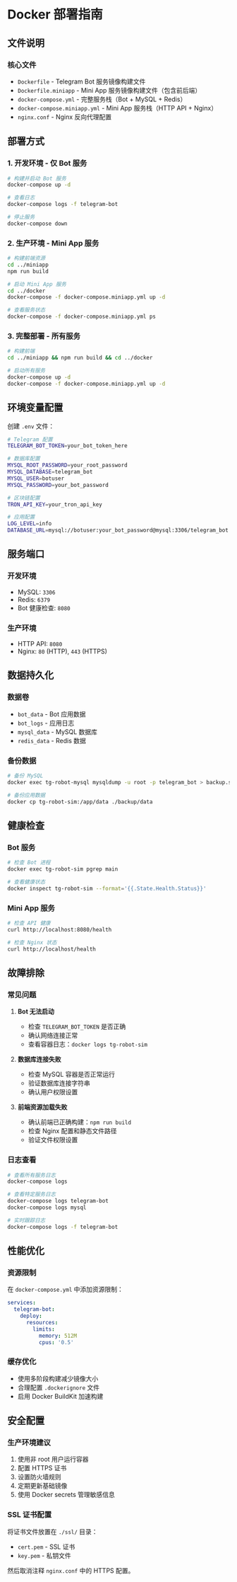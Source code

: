 # Docker 部署指南

## 文件说明

### 核心文件
- `Dockerfile` - Telegram Bot 服务镜像构建文件
- `Dockerfile.miniapp` - Mini App 服务镜像构建文件（包含前后端）
- `docker-compose.yml` - 完整服务栈（Bot + MySQL + Redis）
- `docker-compose.miniapp.yml` - Mini App 服务栈（HTTP API + Nginx）
- `nginx.conf` - Nginx 反向代理配置

## 部署方式

### 1. 开发环境 - 仅 Bot 服务
```bash
# 构建并启动 Bot 服务
docker-compose up -d

# 查看日志
docker-compose logs -f telegram-bot

# 停止服务
docker-compose down
```

### 2. 生产环境 - Mini App 服务
```bash
# 构建前端资源
cd ../miniapp
npm run build

# 启动 Mini App 服务
cd ../docker
docker-compose -f docker-compose.miniapp.yml up -d

# 查看服务状态
docker-compose -f docker-compose.miniapp.yml ps
```

### 3. 完整部署 - 所有服务
```bash
# 构建前端
cd ../miniapp && npm run build && cd ../docker

# 启动所有服务
docker-compose up -d
docker-compose -f docker-compose.miniapp.yml up -d
```

## 环境变量配置

创建 `.env` 文件：
```bash
# Telegram 配置
TELEGRAM_BOT_TOKEN=your_bot_token_here

# 数据库配置
MYSQL_ROOT_PASSWORD=your_root_password
MYSQL_DATABASE=telegram_bot
MYSQL_USER=botuser
MYSQL_PASSWORD=your_bot_password

# 区块链配置
TRON_API_KEY=your_tron_api_key

# 应用配置
LOG_LEVEL=info
DATABASE_URL=mysql://botuser:your_bot_password@mysql:3306/telegram_bot
```

## 服务端口

### 开发环境
- MySQL: `3306`
- Redis: `6379`
- Bot 健康检查: `8080`

### 生产环境
- HTTP API: `8080`
- Nginx: `80` (HTTP), `443` (HTTPS)

## 数据持久化

### 数据卷
- `bot_data` - Bot 应用数据
- `bot_logs` - 应用日志
- `mysql_data` - MySQL 数据库
- `redis_data` - Redis 数据

### 备份数据
```bash
# 备份 MySQL
docker exec tg-robot-mysql mysqldump -u root -p telegram_bot > backup.sql

# 备份应用数据
docker cp tg-robot-sim:/app/data ./backup/data
```

## 健康检查

### Bot 服务
```bash
# 检查 Bot 进程
docker exec tg-robot-sim pgrep main

# 查看健康状态
docker inspect tg-robot-sim --format='{{.State.Health.Status}}'
```

### Mini App 服务
```bash
# 检查 API 健康
curl http://localhost:8080/health

# 检查 Nginx 状态
curl http://localhost/health
```

## 故障排除

### 常见问题

1. **Bot 无法启动**
   - 检查 `TELEGRAM_BOT_TOKEN` 是否正确
   - 确认网络连接正常
   - 查看容器日志：`docker logs tg-robot-sim`

2. **数据库连接失败**
   - 检查 MySQL 容器是否正常运行
   - 验证数据库连接字符串
   - 确认用户权限设置

3. **前端资源加载失败**
   - 确认前端已正确构建：`npm run build`
   - 检查 Nginx 配置和静态文件路径
   - 验证文件权限设置

### 日志查看
```bash
# 查看所有服务日志
docker-compose logs

# 查看特定服务日志
docker-compose logs telegram-bot
docker-compose logs mysql

# 实时跟踪日志
docker-compose logs -f telegram-bot
```

## 性能优化

### 资源限制
在 `docker-compose.yml` 中添加资源限制：
```yaml
services:
  telegram-bot:
    deploy:
      resources:
        limits:
          memory: 512M
          cpus: '0.5'
```

### 缓存优化
- 使用多阶段构建减少镜像大小
- 合理配置 `.dockerignore` 文件
- 启用 Docker BuildKit 加速构建

## 安全配置

### 生产环境建议
1. 使用非 root 用户运行容器
2. 配置 HTTPS 证书
3. 设置防火墙规则
4. 定期更新基础镜像
5. 使用 Docker secrets 管理敏感信息

### SSL 证书配置
将证书文件放置在 `./ssl/` 目录：
- `cert.pem` - SSL 证书
- `key.pem` - 私钥文件

然后取消注释 `nginx.conf` 中的 HTTPS 配置。